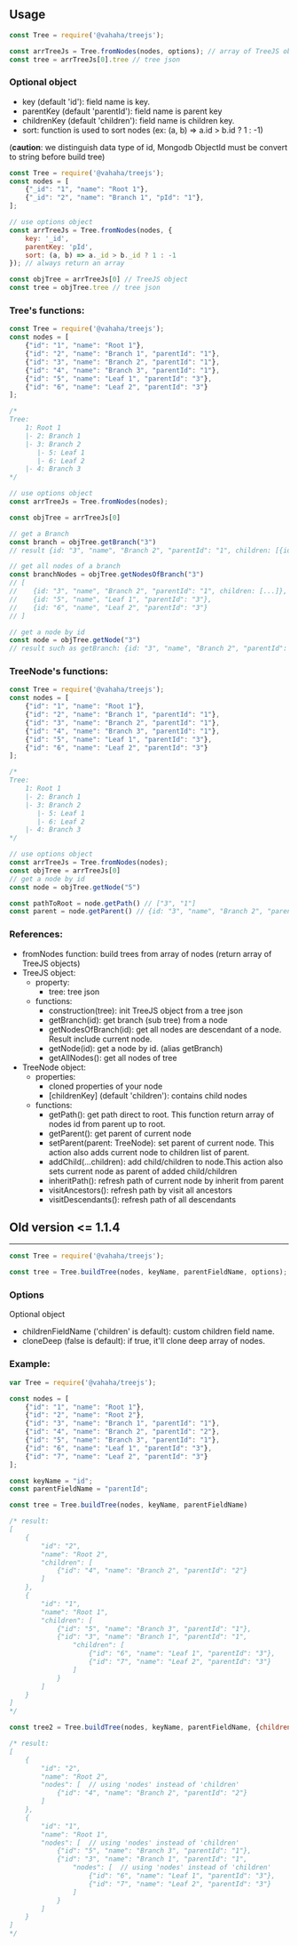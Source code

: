 ## Usage
```js
const Tree = require('@vahaha/treejs');

const arrTreeJs = Tree.fromNodes(nodes, options); // array of TreeJS objects
const tree = arrTreeJs[0].tree // tree json
```

### Optional object
- key (default 'id'): field name is key. 
- parentKey (default 'parentId'): field name is parent key
- childrenKey (default 'children'): field name is children key.
- sort: function is used to sort nodes (ex: (a, b) => a.id > b.id ? 1 : -1)

(**caution**: we distinguish data type of id, Mongodb ObjectId must be convert to string before build tree)
```js
const Tree = require('@vahaha/treejs');
const nodes = [
    {"_id": "1", "name": "Root 1"},
    {"_id": "2", "name": "Branch 1", "pId": "1"},
];

// use options object
const arrTreeJs = Tree.fromNodes(nodes, {
    key: '_id',
    parentKey: 'pId',
    sort: (a, b) => a._id > b._id ? 1 : -1 
}); // always return an array

const objTree = arrTreeJs[0] // TreeJS object
const tree = objTree.tree // tree json
```
### Tree's functions:
```js
const Tree = require('@vahaha/treejs');
const nodes = [
    {"id": "1", "name": "Root 1"},
    {"id": "2", "name": "Branch 1", "parentId": "1"},
    {"id": "3", "name": "Branch 2", "parentId": "1"},
    {"id": "4", "name": "Branch 3", "parentId": "1"},
    {"id": "5", "name": "Leaf 1", "parentId": "3"},
    {"id": "6", "name": "Leaf 2", "parentId": "3"}
];

/*
Tree:
    1: Root 1
    |- 2: Branch 1
    |- 3: Branch 2
       |- 5: Leaf 1
       |- 6: Leaf 2
    |- 4: Branch 3
*/

// use options object
const arrTreeJs = Tree.fromNodes(nodes);

const objTree = arrTreeJs[0]

// get a Branch
const branch = objTree.getBranch("3")
// result {id: "3", "name", "Branch 2", "parentId": "1", children: [{id: "5", ...}, {id: "6", ...}]},

// get all nodes of a branch
const branchNodes = objTree.getNodesOfBranch("3")
// [
//    {id: "3", "name", "Branch 2", "parentId": "1", children: [...]},
//    {id: "5", "name", "Leaf 1", "parentId": "3"},
//    {id: "6", "name", "Leaf 2", "parentId": "3"}
// ]

// get a node by id
const node = objTree.getNode("3")
// result such as getBranch: {id: "3", "name", "Branch 2", "parentId": "1", children: [{id: "5", ...}, {id: "6", ...}]}
```
### TreeNode's functions:
```js
const Tree = require('@vahaha/treejs');
const nodes = [
    {"id": "1", "name": "Root 1"},
    {"id": "2", "name": "Branch 1", "parentId": "1"},
    {"id": "3", "name": "Branch 2", "parentId": "1"},
    {"id": "4", "name": "Branch 3", "parentId": "1"},
    {"id": "5", "name": "Leaf 1", "parentId": "3"},
    {"id": "6", "name": "Leaf 2", "parentId": "3"}
];

/*
Tree:
    1: Root 1
    |- 2: Branch 1
    |- 3: Branch 2
       |- 5: Leaf 1
       |- 6: Leaf 2
    |- 4: Branch 3
*/

// use options object
const arrTreeJs = Tree.fromNodes(nodes);
const objTree = arrTreeJs[0]
// get a node by id
const node = objTree.getNode("5")

const pathToRoot = node.getPath() // ["3", "1"]
const parent = node.getParent() // {id: "3", "name", "Branch 2", "parentId": "1", children: [{id: "5", ...}, {id: "6", ...}]}
```

### References:
- fromNodes function: build trees from array of nodes (return array of TreeJS objects)
- TreeJS object:
  - property:
    - tree: tree json
  - functions:
    - construction(tree): init TreeJS object from a tree json
    - getBranch(id): get branch (sub tree) from a node
    - getNodesOfBranch(id): get all nodes are descendant of a node. Result include current node.
    - getNode(id): get a node by id. (alias getBranch)
    - getAllNodes(): get all nodes of tree
- TreeNode object:
  - properties:
    - cloned properties of your node
    - [childrenKey] (default 'children'): contains child nodes
  - functions:
    - getPath(): get path direct to root. This function return array of nodes id from parent up to root.
    - getParent(): get parent of current node
    - setParent(parent: TreeNode): set parent of current node. This action also adds current node to children list of parent.
    - addChild(...children): add child/children to node.This action also sets current node as parent of added child/children
    - inheritPath(): refresh path of current node by inherit from parent
    - visitAncestors(): refresh path by visit all ancestors
    - visitDescendants(): refresh path of all descendants

## Old version <= 1.1.4
---
```js
const Tree = require('@vahaha/treejs');

const tree = Tree.buildTree(nodes, keyName, parentFieldName, options);
```

### Options

Optional object
- childrenFieldName ('children' is default): custom children field name.
- cloneDeep (false is default): if true, it'll clone deep array of nodes.

### Example:
```js
var Tree = require('@vahaha/treejs');

const nodes = [
    {"id": "1", "name": "Root 1"},
    {"id": "2", "name": "Root 2"},
    {"id": "3", "name": "Branch 1", "parentId": "1"},
    {"id": "4", "name": "Branch 2", "parentId": "2"},
    {"id": "5", "name": "Branch 3", "parentId": "1"},
    {"id": "6", "name": "Leaf 1", "parentId": "3"},
    {"id": "7", "name": "Leaf 2", "parentId": "3"}
];

const keyName = "id";
const parentFieldName = "parentId";

const tree = Tree.buildTree(nodes, keyName, parentFieldName)

/* result:
[
    {
        "id": "2",
        "name": "Root 2",
        "children": [
            {"id": "4", "name": "Branch 2", "parentId": "2"}
        ]
    },
    {
        "id": "1",
        "name": "Root 1",
        "children": [
            {"id": "5", "name": "Branch 3", "parentId": "1"},
            {"id": "3", "name": "Branch 1", "parentId": "1",
                "children": [
                    {"id": "6", "name": "Leaf 1", "parentId": "3"},
                    {"id": "7", "name": "Leaf 2", "parentId": "3"}
                ]
            }
        ]
    }
]
*/

const tree2 = Tree.buildTree(nodes, keyName, parentFieldName, {childrenFieldName: 'nodes'})

/* result:
[
    {
        "id": "2",
        "name": "Root 2",
        "nodes": [  // using 'nodes' instead of 'children'
            {"id": "4", "name": "Branch 2", "parentId": "2"}
        ]
    },
    {
        "id": "1",
        "name": "Root 1",
        "nodes": [  // using 'nodes' instead of 'children'
            {"id": "5", "name": "Branch 3", "parentId": "1"},
            {"id": "3", "name": "Branch 1", "parentId": "1",
                "nodes": [  // using 'nodes' instead of 'children'
                    {"id": "6", "name": "Leaf 1", "parentId": "3"},
                    {"id": "7", "name": "Leaf 2", "parentId": "3"}
                ]
            }
        ]
    }
]
*/
```